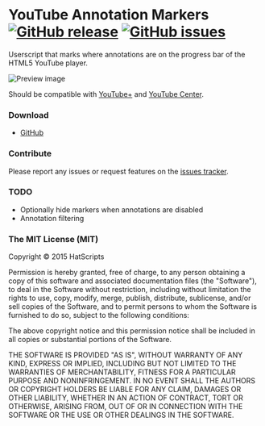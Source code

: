 # YouTube Annotation Markers [![GitHub release](https://img.shields.io/github/release/HatScripts/YouTubeAnnotationMarkers.svg?style=flat-square)](https://github.com/HatScripts/YouTubeAnnotationMarkers/releases/latest) [![GitHub issues](https://img.shields.io/github/issues/HatScripts/YouTubeAnnotationMarkers.svg?style=flat-square)](https://github.com/HatScripts/YouTubeAnnotationMarkers/issues)
Userscript that marks where annotations are on the progress bar of the HTML5 YouTube player.

![Preview image](http://i.imgur.com/SzzWEFy.png)

Should be compatible with [YouTube+](https://github.com/ParticleCore/Particle) and [YouTube Center](https://github.com/YePpHa/YouTubeCenter).

### Download
* [GitHub](https://github.com/HatScripts/YouTubeAnnotationMarkers/raw/master/youtube-annotation-markers.user.js)

### Contribute
Please report any issues or request features on the [issues tracker](https://github.com/HatScripts/YouTubeAnnotationMarkers/issues).

### TODO
* Optionally hide markers when annotations are disabled
* Annotation filtering

### The MIT License (MIT)

Copyright © 2015 HatScripts

Permission is hereby granted, free of charge, to any person
obtaining a copy of this software and associated documentation
files (the "Software"), to deal in the Software without
restriction, including without limitation the rights to use,
copy, modify, merge, publish, distribute, sublicense, and/or sell
copies of the Software, and to permit persons to whom the
Software is furnished to do so, subject to the following
conditions:

The above copyright notice and this permission notice shall be
included in all copies or substantial portions of the Software.

THE SOFTWARE IS PROVIDED "AS IS", WITHOUT WARRANTY OF ANY KIND,
EXPRESS OR IMPLIED, INCLUDING BUT NOT LIMITED TO THE WARRANTIES
OF MERCHANTABILITY, FITNESS FOR A PARTICULAR PURPOSE AND
NONINFRINGEMENT. IN NO EVENT SHALL THE AUTHORS OR COPYRIGHT
HOLDERS BE LIABLE FOR ANY CLAIM, DAMAGES OR OTHER LIABILITY,
WHETHER IN AN ACTION OF CONTRACT, TORT OR OTHERWISE, ARISING
FROM, OUT OF OR IN CONNECTION WITH THE SOFTWARE OR THE USE OR
OTHER DEALINGS IN THE SOFTWARE.
